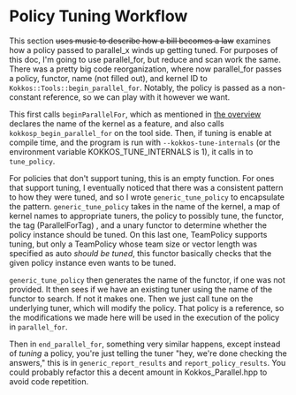 # Policy Tuning Workflow

This section ~~uses music to describe how a bill becomes a law~~ examines how a policy passed to parallel_x winds up getting tuned. For purposes of this doc, I'm going to use parallel_for, but reduce and scan work the same. There was a pretty big code reorganization, where now parallel_for passes a policy, functor, name (not filled out), and kernel ID to `Kokkos::Tools::begin_parallel_for`. Notably, the policy is passed as a non-constant reference, so we can play with it however we want.

This first calls `beginParallelFor`, which as mentioned in [the overview](Tuning.md) declares the name of the kernel as a feature, and also calls `kokkosp_begin_parallel_for` on the tool side. Then, if tuning is enable at compile time, and the program is run with `--kokkos-tune-internals` (or the environment variable KOKKOS_TUNE_INTERNALS is 1), it calls in to `tune_policy`.

For policies that don't support tuning, this is an empty function. For ones that support tuning, I eventually noticed that there was a consistent pattern to how they were tuned, and so I wrote `generic_tune_policy` to encapsulate the pattern. `generic_tune_policy` takes in the name of the kernel, a map of kernel names to appropriate tuners, the policy to possibly tune, the functor, the tag (ParallelForTag) , and a unary functor to determine whether the policy instance should be tuned. On this last one, TeamPolicy supports tuning, but only a TeamPolicy whose team size or vector length was specified as auto _should be tuned_, this functor basically checks that the given policy instance even wants to be tuned.

`generic_tune_policy` then generates the name of the functor, if one was not provided. It then sees if we have an existing tuner using the name of the functor to search. If not it makes one. Then we just call tune on the underlying tuner, which will modify the policy. That policy is a reference, so the modifications we made here will be used in the execution of the policy in `parallel_for`.

Then in `end_parallel_for`, something very similar happens, except instead of _tuning_ a policy, you're just telling the tuner "hey, we're done checking the answers," this is in `generic_report_results` and `report_policy_results`. You could probably refactor this a decent amount in Kokkos_Parallel.hpp to avoid code repetition.